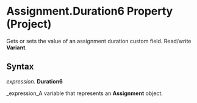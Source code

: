 
# Assignment.Duration6 Property (Project)

 Gets or sets the value of an assignment duration custom field. Read/write **Variant**.


## Syntax

 _expression_. **Duration6**

 _expression_A variable that represents an  **Assignment** object.


